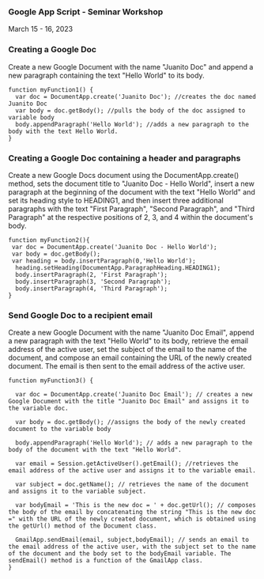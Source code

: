 ### Google App Script - Seminar Workshop 
March 15 - 16, 2023



### Creating a Google Doc

Create a new Google Document with the name "Juanito Doc" and append a new paragraph containing the text "Hello World" to its body.

```
function myFunction1() {
  var doc = DocumentApp.create('Juanito Doc'); //creates the doc named Juanito Doc
  var body = doc.getBody(); //pulls the body of the doc assigned to variable body
  body.appendParagraph('Hello World'); //adds a new paragraph to the body with the text Hello World. 
}
```



### Creating a Google Doc containing a header and paragraphs

Create a new Google Docs document using the DocumentApp.create() method, sets the document title to "Juanito Doc - Hello World", insert a new paragraph at the beginning of the document with the text "Hello World" and set its heading style to HEADING1, and then insert three additional paragraphs with the text "First Paragraph", "Second Paragraph", and "Third Paragraph" at the respective positions of 2, 3, and 4 within the document's body.


```
function myFunction2(){
 var doc = DocumentApp.create('Juanito Doc - Hello World');
 var body = doc.getBody();
 var heading = body.insertParagraph(0,'Hello World');
  heading.setHeading(DocumentApp.ParagraphHeading.HEADING1);
  body.insertParagraph(2, 'First Paragraph');
  body.insertParagraph(3, 'Second Paragraph');
  body.insertParagraph(4, 'Third Paragraph');
}
```



### Send Google Doc to a recipient email

Create a new Google Document with the name "Juanito Doc Email", append a new paragraph with the text "Hello World" to its body, retrieve the email address of the active user, set the subject of the email to the name of the document, and compose an email containing the URL of the newly created document. The email is then sent to the email address of the active user.


```
function myFunction3() {

  var doc = DocumentApp.create('Juanito Doc Email'); // creates a new Google Document with the title "Juanito Doc Email" and assigns it to the variable doc.

  var body = doc.getBody(); //assigns the body of the newly created document to the variable body

  body.appendParagraph('Hello World'); // adds a new paragraph to the body of the document with the text "Hello World".
  
  var email = Session.getActiveUser().getEmail(); //retrieves the email address of the active user and assigns it to the variable email.

  var subject = doc.getName(); // retrieves the name of the document and assigns it to the variable subject.

  var bodyEmail = 'This is the new doc = ' + doc.getUrl(); // composes the body of the email by concatenating the string "This is the new doc =" with the URL of the newly created document, which is obtained using the getUrl() method of the Document class.

  GmailApp.sendEmail(email, subject,bodyEmail); // sends an email to the email address of the active user, with the subject set to the name of the document and the body set to the bodyEmail variable. The sendEmail() method is a function of the GmailApp class.
}
```

